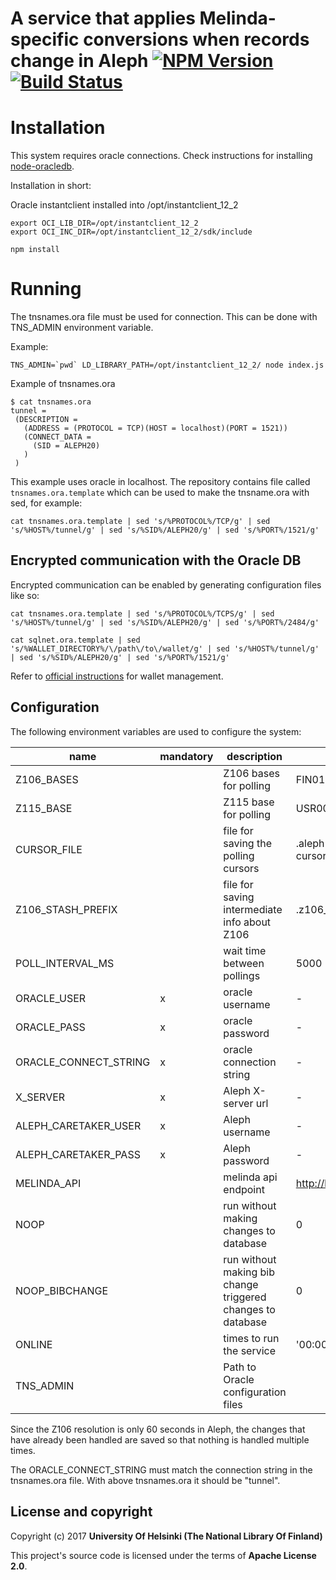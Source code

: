 # A service that applies Melinda-specific conversions when records change in Aleph [![NPM Version](https://img.shields.io/npm/v/@natlibfi/aleph-record-caretaker.svg)](https://npmjs.org/package/aleph-record-caretaker) [![Build Status](https://travis-ci.org/NatLibFi/aleph-record-caretaker.svg)](https://travis-ci.org/NatLibFi/aleph-record-caretaker)

# Installation

This system requires oracle connections. Check instructions for installing [node-oracledb](https://github.com/oracle/node-oracledb).

Installation in short:

Oracle instantclient installed into /opt/instantclient_12_2
```
export OCI_LIB_DIR=/opt/instantclient_12_2
export OCI_INC_DIR=/opt/instantclient_12_2/sdk/include

npm install
```

# Running

The tnsnames.ora file must be used for connection. This can be done with TNS_ADMIN environment variable.

Example:
```
TNS_ADMIN=`pwd` LD_LIBRARY_PATH=/opt/instantclient_12_2/ node index.js
```
Example of tnsnames.ora
```
$ cat tnsnames.ora
tunnel =
 (DESCRIPTION =
   (ADDRESS = (PROTOCOL = TCP)(HOST = localhost)(PORT = 1521))
   (CONNECT_DATA =
     (SID = ALEPH20)
   )
 )
```

This example uses oracle in localhost. The repository contains file called `tnsnames.ora.template` which can be used to make the tnsname.ora with sed, for example:
```
cat tnsnames.ora.template | sed 's/%PROTOCOL%/TCP/g' | sed 's/%HOST%/tunnel/g' | sed 's/%SID%/ALEPH20/g' | sed 's/%PORT%/1521/g'
```
## Encrypted communication with the Oracle DB
Encrypted communication can be enabled by generating configuration files like so:
```
cat tnsnames.ora.template | sed 's/%PROTOCOL%/TCPS/g' | sed 's/%HOST%/tunnel/g' | sed 's/%SID%/ALEPH20/g' | sed 's/%PORT%/2484/g'
```

```
cat sqlnet.ora.template | sed 's/%WALLET_DIRECTORY%/\/path\/to\/wallet/g' | sed 's/%HOST%/tunnel/g' | sed 's/%SID%/ALEPH20/g' | sed 's/%PORT%/1521/g'
```
Refer to [official instructions](https://docs.oracle.com/middleware/1213/wls/JDBCA/oraclewallet.htm) for wallet management.
## Configuration
The following environment variables are used to configure the system:

| name | mandatory | description | default |
|---|---|---|---|
| Z106_BASES | | Z106 bases for polling | FIN01\|FIN10\|FIN11 |
| Z115_BASE | | Z115 base for polling | USR00 |
| CURSOR_FILE | | file for saving the polling cursors | .aleph-changelistener-cursors.json |
| Z106_STASH_PREFIX | | file for saving intermediate info about Z106 | .z106_stash |
| POLL_INTERVAL_MS | | wait time between pollings | 5000 |
| ORACLE_USER | x | oracle username | -
| ORACLE_PASS | x | oracle password | -
| ORACLE_CONNECT_STRING | x | oracle connection string | -
| X_SERVER | x | Aleph X-server url | -
| ALEPH_CARETAKER_USER | x | Aleph username | -
| ALEPH_CARETAKER_PASS | x | Aleph password | -
| MELINDA_API | | melinda api endpoint | http://libtest1.csc.fi:8992/API
| NOOP |  | run without making changes to database | 0
| NOOP_BIBCHANGE | | run without making bib change triggered changes to database | 0
| ONLINE | | times to run the service | '00:00-21:55, 22:30-24:00' |
| TNS_ADMIN | | Path to Oracle configuration files |  |

Since the Z106 resolution is only 60 seconds in Aleph, the changes that have already been handled are saved so that nothing is handled multiple times.

The ORACLE_CONNECT_STRING must match the connection string in the tnsnames.ora file. With above tnsnames.ora it should be "tunnel".

## License and copyright

Copyright (c) 2017 **University Of Helsinki (The National Library Of Finland)**

This project's source code is licensed under the terms of **Apache License 2.0**.
